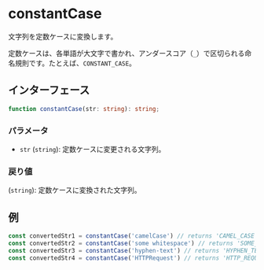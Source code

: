 # constantCase

文字列を定数ケースに変換します。

定数ケースは、各単語が大文字で書かれ、アンダースコア（`_`）で区切られる命名規則です。たとえば、`CONSTANT_CASE`。

## インターフェース

```typescript
function constantCase(str: string): string;
```

### パラメータ

- `str` (`string`): 定数ケースに変更される文字列。

### 戻り値

(`string`): 定数ケースに変換された文字列。

## 例

```typescript
const convertedStr1 = constantCase('camelCase') // returns 'CAMEL_CASE'
const convertedStr2 = constantCase('some whitespace') // returns 'SOME_WHITESPACE'
const convertedStr3 = constantCase('hyphen-text') // returns 'HYPHEN_TEXT'
const convertedStr4 = constantCase('HTTPRequest') // returns 'HTTP_REQUEST'
```
